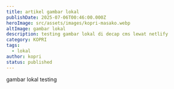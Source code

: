 ```yaml
---
title: artikel gambar lokal
publishDate: 2025-07-06T00:46:00.000Z
heroImage: src/assets/images/kopri-masako.webp
altImage: gambar lokal
description: testing gambar lokal di decap cms lewat netlify
category: KOPRI
tags:
  - lokal
author: kopri
status: published
---
```

gambar lokal testing
